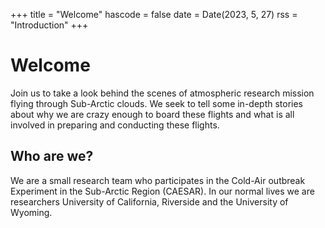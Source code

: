 +++
title = "Welcome"
hascode = false
date = Date(2023, 5, 27)
rss = "Introduction"
+++

# Welcome

Join us to take a look behind the scenes of atmospheric research mission flying through Sub-Arctic clouds. We seek to tell some in-depth stories about why we are crazy enough to board these flights and what is all involved in preparing and conducting these flights. 

## Who are we?

We are a small research team who participates in the Cold-Air outbreak Experiment in the Sub-Arctic Region (CAESAR). In our normal lives we are researchers University of California, Riverside and the University of Wyoming.   



